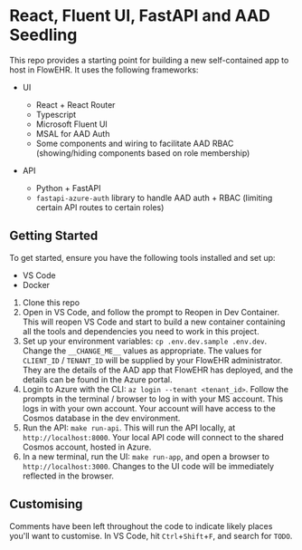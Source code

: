 # React, Fluent UI, FastAPI and AAD Seedling

This repo provides a starting point for building a new self-contained app to host in FlowEHR. It uses the following frameworks:
- UI
  - React + React Router
  - Typescript
  - Microsoft Fluent UI
  - MSAL for AAD Auth
  - Some components and wiring to facilitate AAD RBAC (showing/hiding components based on role membership)

- API
  - Python + FastAPI
  - `fastapi-azure-auth` library to handle AAD auth + RBAC (limiting certain API routes to certain roles)

## Getting Started
To get started, ensure you have the following tools installed and set up:
- VS Code
- Docker

1. Clone this repo
1. Open in VS Code, and follow the prompt to Reopen in Dev Container. This will reopen VS Code and start to build a new container containing all the tools and dependencies you need to work in this project.
1. Set up your environment variables: `cp .env.dev.sample .env.dev`. Change the `__CHANGE_ME__` values as appropriate. The values for `CLIENT_ID` / `TENANT_ID` will be supplied by your FlowEHR administrator. They are the details of the AAD app that FlowEHR has deployed, and the details can be found in the Azure portal.
1. Login to Azure with the CLI: `az login --tenant <tenant_id>`. Follow the prompts in the terminal / browser to log in with your MS account. This logs in with your own account. Your account will have access to the Cosmos database in the dev environment.
1. Run the API: `make run-api`. This will run the API locally, at `http://localhost:8000`. Your local API code will connect to the shared Cosmos account, hosted in Azure.
1. In a new terminal, run the UI: `make run-app`, and open a browser to `http://localhost:3000`. Changes to the UI code will be immediately reflected in the browser.

## Customising
Comments have been left throughout the code to indicate likely places you'll want to customise. In VS Code, hit `Ctrl`+`Shift`+`F`, and search for `TODO`.
